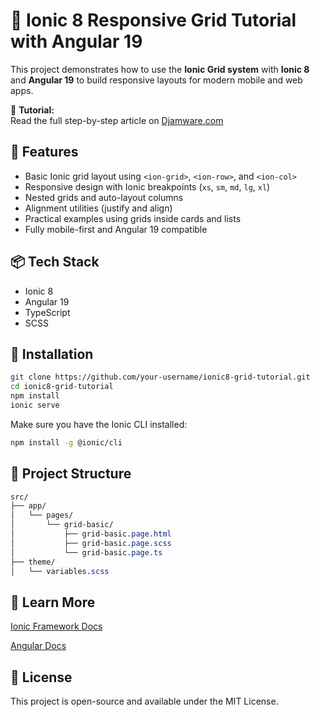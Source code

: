 # 📱 Ionic 8 Responsive Grid Tutorial with Angular 19

This project demonstrates how to use the **Ionic Grid system** with **Ionic 8** and **Angular 19** to build responsive layouts for modern mobile and web apps.

📝 **Tutorial:**  
Read the full step-by-step article on [Djamware.com]()

## 🚀 Features

- Basic Ionic grid layout using `<ion-grid>`, `<ion-row>`, and `<ion-col>`
- Responsive design with Ionic breakpoints (`xs`, `sm`, `md`, `lg`, `xl`)
- Nested grids and auto-layout columns
- Alignment utilities (justify and align)
- Practical examples using grids inside cards and lists
- Fully mobile-first and Angular 19 compatible

## 📦 Tech Stack

- Ionic 8
- Angular 19
- TypeScript
- SCSS

## 🔧 Installation

```bash
git clone https://github.com/your-username/ionic8-grid-tutorial.git
cd ionic8-grid-tutorial
npm install
ionic serve
```

Make sure you have the Ionic CLI installed:

```bash
npm install -g @ionic/cli
```

## 📁 Project Structure

```css
src/
├── app/
│   └── pages/
│       └── grid-basic/
│           ├── grid-basic.page.html
│           ├── grid-basic.page.scss
│           └── grid-basic.page.ts
├── theme/
│   └── variables.scss
```

## 🧠 Learn More

[Ionic Framework Docs](https://ionicframework.com/docs/layout/grid)

[Angular Docs](https://angular.io/docs)

## 📄 License
This project is open-source and available under the MIT License.